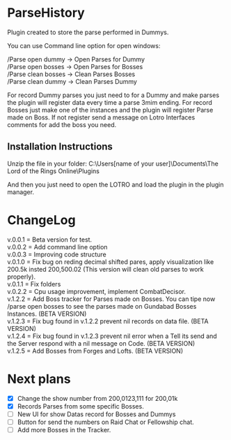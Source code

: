 # ParseHistory
Plugin created to store the parse performed in Dummys.

You can use Command line option for open windows:

/Parse open dummy -> Open Parses for Dummy\
/Parse open bosses -> Open Parses for Bosses\
/Parse clean bosses -> Clean Parses Bosses\
/Parse clean dummy -> Clean Parses Dummy

For record Dummy parses you just need to for a Dummy and make parses the plugin will register data every time a parse 3mim ending.
For record Bosses just make one of the instances and the plugin will register Parse made on Boss. If not register send a message on Lotro Interfaces comments for add the boss you need.

## Installation Instructions

Unzip the file in your folder:
C:\Users\[name of your user]\Documents\The Lord of the Rings Online\Plugins

And then you just need to open the LOTRO and load the plugin in the plugin manager.

ChangeLog
===============================================
v.0.0.1 = Beta version for test.\
v.0.0.2 = Add command line option\
v.0.0.3 = Improving code structure\
v.0.1.0 = Fix bug on reding decimal shifted pares, apply visualization like 200.5k insted 200,500.02 (This version will clean old parses to work properly).\
v.0.1.1 = Fix folders\
v.0.2.2 = Cpu usage improvement, implement CombatDecisor.\
v.1.2.2 = Add Boss tracker for Parses made on Bosses. You can tipe now /parse open bosses to see the parses made on Gundabad Bosses Instances. (BETA VERSION)\
v.1.2.3 = Fix bug found in v.1.2.2 prevent nil records on data file. (BETA VERSION)\
v.1.2.4 = Fix bug found in v.1.2.3 prevent nil error when a Tell its send and the Server respond with a nil message on Code. (BETA VERSION)\
v.1.2.5 = Add Bosses from Forges and Lofts. (BETA VERSION)

Next plans
===============================================
- [x] Change the show number from 200,0123,111 for 200,01k
- [x] Records Parses from some specific Bosses.
- [ ] New UI for show Datas record for Bosses and Dummys
- [ ] Button for send the numbers on Raid Chat or Fellowship chat. 
- [ ] Add more Bosses in the Tracker. 
